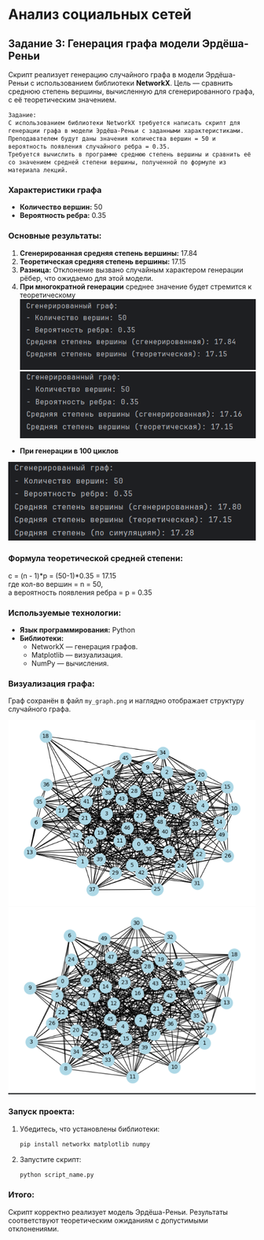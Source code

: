 # Анализ социальных сетей

## Задание 3: Генерация графа модели Эрдёша-Реньи
Скрипт реализует генерацию случайного графа в модели Эрдёша-Реньи с использованием библиотеки **NetworkX**. Цель — сравнить среднюю степень вершины, вычисленную для сгенерированного графа, с её теоретическим значением.
```
Задание:
С использованием библиотеки NetworkX требуется написать скрипт для генерации графа в модели Эрдёша-Реньи с заданными характеристиками. 
Преподавателем будут даны значения количества вершин = 50 и вероятность появления случайного ребра = 0.35.
Требуется вычислить в программе среднюю степень вершины и сравнить её со значением средней степени вершины, полученной по формуле из материала лекций.
```
### Характеристики графа
- **Количество вершин:** 50
- **Вероятность ребра:** 0.35

### Основные результаты:
1. **Сгенерированная средняя степень вершины:** 17.84
2. **Теоретическая средняя степень вершины:** 17.15
3. **Разница:** Отклонение вызвано случайным характером генерации рёбер, что ожидаемо для этой модели.
4. **При многократной генерации** среднее значение будет стремится к теоретическому
![img.png](img.png)
![img_1.png](img_1.png)
* **При генерации в 100 циклов**

![img_2.png](img_2.png)


### Формула теоретической средней степени:
 c = (n - 1)*p = (50-1)*0.35 = 17.15 <br> где кол-во вершин = n = 50, <br> а вероятность появления ребра = p = 0.35

### Используемые технологии:
- **Язык программирования:** Python
- **Библиотеки:** 
  - NetworkX — генерация графов.
  - Matplotlib — визуализация.
  - NumPy — вычисления.

### Визуализация графа:
Граф сохранён в файл `my_graph.png` и наглядно отображает структуру случайного графа.

![Граф](my_graph.png)
![Граф2](my_graph2.png)

### Запуск проекта:
1. Убедитесь, что установлены библиотеки:
   ```bash
   pip install networkx matplotlib numpy
   ```
2. Запустите скрипт:
   ```bash
   python script_name.py
   ```

### Итого:
Скрипт корректно реализует модель Эрдёша-Реньи. Результаты соответствуют теоретическим ожиданиям с допустимыми отклонениями.
